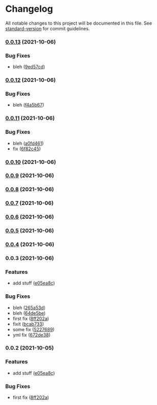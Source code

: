 # Changelog

All notable changes to this project will be documented in this file. See [standard-version](https://github.com/conventional-changelog/standard-version) for commit guidelines.

### [0.0.13](https://github.com/achung89-kryptowire/standard-version-nestjs/compare/v0.0.12...v0.0.13) (2021-10-06)


### Bug Fixes

* bleh ([9ed57cd](https://github.com/achung89-kryptowire/standard-version-nestjs/commit/9ed57cdd2734211403120453ea3074696a04fa16))

### [0.0.12](https://github.com/achung89-kryptowire/standard-version-nestjs/compare/v0.0.11...v0.0.12) (2021-10-06)


### Bug Fixes

* bleh ([f4a5b67](https://github.com/achung89-kryptowire/standard-version-nestjs/commit/f4a5b678f412ed1370288036008db0663676e527))

### [0.0.11](https://github.com/achung89-kryptowire/standard-version-nestjs/compare/v0.0.10...v0.0.11) (2021-10-06)


### Bug Fixes

* bleh ([a0fd461](https://github.com/achung89-kryptowire/standard-version-nestjs/commit/a0fd461948735c682110714e01d38241e0f5d861))
* fix ([6f82c45](https://github.com/achung89-kryptowire/standard-version-nestjs/commit/6f82c4505113b00d36de72f422281e6cfb956627))

### [0.0.10](https://github.com/achung89-kryptowire/standard-version-nestjs/compare/v0.0.9...v0.0.10) (2021-10-06)

### [0.0.9](https://github.com/achung89-kryptowire/standard-version-nestjs/compare/v0.0.8...v0.0.9) (2021-10-06)

### [0.0.8](https://github.com/achung89-kryptowire/standard-version-nestjs/compare/v0.0.7...v0.0.8) (2021-10-06)

### [0.0.7](https://github.com/achung89-kryptowire/standard-version-nestjs/compare/v0.0.6...v0.0.7) (2021-10-06)

### [0.0.6](https://github.com/achung89-kryptowire/standard-version-nestjs/compare/v0.0.5...v0.0.6) (2021-10-06)

### [0.0.5](https://github.com/achung89-kryptowire/standard-version-nestjs/compare/v0.0.4...v0.0.5) (2021-10-06)

### [0.0.4](https://github.com/achung89-kryptowire/standard-version-nestjs/compare/v0.0.3...v0.0.4) (2021-10-06)

### 0.0.3 (2021-10-06)


### Features

* add stuff ([e05ea8c](https://github.com/achung89-kryptowire/standard-version-nestjs/commit/e05ea8c4db64eef3f1e4f681b40a8c965dc254c8))


### Bug Fixes

* bleh ([265a53d](https://github.com/achung89-kryptowire/standard-version-nestjs/commit/265a53df731be14b5e5fb71fd1eeb7b6a0e5f565))
* bleh ([64de5be](https://github.com/achung89-kryptowire/standard-version-nestjs/commit/64de5be21897efbdad2ad0a7a84dbcc1c5ea1f18))
* first fix ([8ff202a](https://github.com/achung89-kryptowire/standard-version-nestjs/commit/8ff202af9ce80673e0ab1d87abe6a3003de5b93a))
* fixit ([bcab733](https://github.com/achung89-kryptowire/standard-version-nestjs/commit/bcab73335248379e4de5af5b4ec5e6ea5829cde2))
* some fix ([5227689](https://github.com/achung89-kryptowire/standard-version-nestjs/commit/5227689c1867600f9554ba059e5959eaaede3204))
* yml fix ([672de38](https://github.com/achung89-kryptowire/standard-version-nestjs/commit/672de38aec7f49a72f8c792f57a337e4e33dd3e2))

### 0.0.2 (2021-10-05)


### Features

* add stuff ([e05ea8c](https://github.com/achung89-kryptowire/standard-version-nestjs/commit/e05ea8c4db64eef3f1e4f681b40a8c965dc254c8))


### Bug Fixes

* first fix ([8ff202a](https://github.com/achung89-kryptowire/standard-version-nestjs/commit/8ff202af9ce80673e0ab1d87abe6a3003de5b93a))
